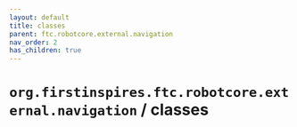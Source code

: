 ```yaml
---
layout: default
title: classes
parent: ftc.robotcore.external.navigation
nav_order: 2
has_children: true
---
```

# `org.firstinspires.ftc.robotcore.external.navigation` / classes
      